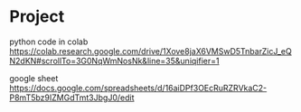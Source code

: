 # Project
python code in colab
https://colab.research.google.com/drive/1Xove8jaX6VMSwD5TnbarZicJ_eQN2dKN#scrollTo=3G0NqWmNosNk&line=35&uniqifier=1



google sheet
https://docs.google.com/spreadsheets/d/16aiDPf3OEcRuRZRVkaC2-P8mT5bz9IZMGdTmt3JbgJ0/edit
